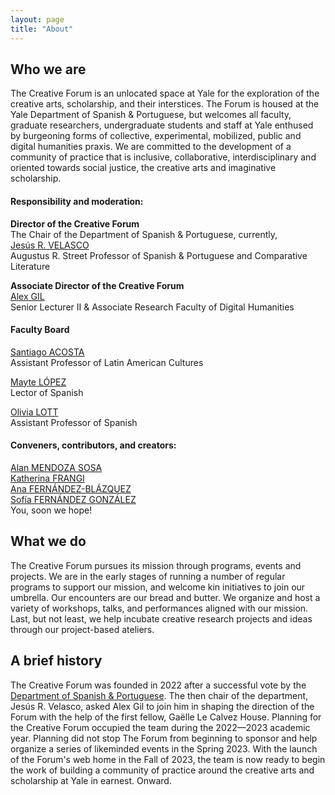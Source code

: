 ```yaml
---
layout: page
title: "About"
---
```


## Who we are

The Creative Forum is an unlocated space at Yale for the exploration of the creative arts, scholarship, and their interstices. The Forum is housed at the Yale Department of Spanish & Portuguese, but welcomes all faculty, graduate researchers, undergraduate students and staff at Yale enthused by burgeoning forms of collective, experimental, mobilized, public and digital humanities praxis. We are committed to the development of a community of practice that is inclusive, collaborative, interdisciplinary and oriented towards social justice, the creative arts and imaginative scholarship.

#### Responsibility and moderation:

**Director of the Creative Forum**  
The Chair of the Department of Spanish & Portuguese, currently,  
[Jesús R. VELASCO](https://span-port.yale.edu/people/jesus-velasco)  
Augustus R. Street Professor of Spanish & Portuguese and Comparative Literature

**Associate Director of the Creative Forum**  
[Alex GIL](https://span-port.yale.edu/people/alex-gil)  
Senior Lecturer II & Associate Research Faculty of Digital Humanities

#### Faculty Board

[Santiago ACOSTA](https://span-port.yale.edu/people/santiago-acosta)  
Assistant Professor of Latin American Cultures

[Mayte LÓPEZ](https://span-port.yale.edu/people/mayte-lopez)  
Lector of Spanish

[Olivia LOTT](https://span-port.yale.edu/people/olivia-lott)  
Assistant Professor of Spanish

#### Conveners, contributors, and creators:

[Alan MENDOZA SOSA](https://span-port.yale.edu/people/alan-mendoza-sosa)  
[Katherina FRANGI](https://span-port.yale.edu/people/katherina-frangi)  
[Ana FERNÁNDEZ-BLÁZQUEZ](https://span-port.yale.edu/people/ana-fernandez-blazquez)  
[Sofía FERNÁNDEZ GONZÁLEZ](https://span-port.yale.edu/people/sofia-fernandez-gonzalez)  
You, soon we hope!

## What we do

The Creative Forum pursues its mission through programs, events and projects. We are in the early stages of running a number of regular programs to support our mission, and welcome kin initiatives to join our umbrella. Our encounters are our bread and butter. We organize and host a variety of workshops, talks, and performances aligned with our mission. Last, but not least, we help incubate creative research projects and ideas through our project-based ateliers.

## A brief history

The Creative Forum was founded in 2022 after a successful vote by the [Department of Spanish & Portuguese](https://span-port.yale.edu). The then chair of the department, Jesús R. Velasco, asked Alex Gil to join him in shaping the direction of the Forum with the help of the first fellow, Gaëlle Le Calvez House. Planning for the Creative Forum occupied the team during the 2022—2023 academic year. Planning did not stop The Forum from beginning to sponsor and help organize a series of likeminded events in the Spring 2023. With the launch of the Forum's web home in the Fall of 2023, the team is now ready to begin the work of building a community of practice around the creative arts and scholarship at Yale in earnest. Onward.
